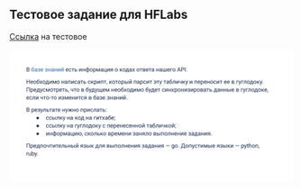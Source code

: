 ## Тестовое задание для HFLabs
[Cсылка](https://docs.google.com/document/d/1w4wTqvP4coGwCKstok9A1uo40ToYfxJD7aCBXV9RTB8/edit) на тестовое


![task](./screens/screen.png)

